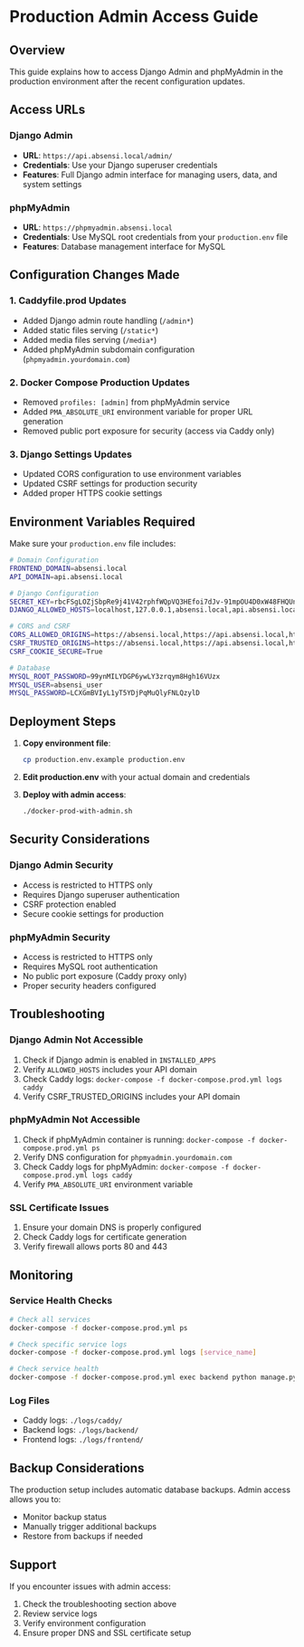 # Production Admin Access Guide

## Overview
This guide explains how to access Django Admin and phpMyAdmin in the production environment after the recent configuration updates.

## Access URLs

### Django Admin
- **URL**: `https://api.absensi.local/admin/`
- **Credentials**: Use your Django superuser credentials
- **Features**: Full Django admin interface for managing users, data, and system settings

### phpMyAdmin
- **URL**: `https://phpmyadmin.absensi.local`
- **Credentials**: Use MySQL root credentials from your `production.env` file
- **Features**: Database management interface for MySQL

## Configuration Changes Made

### 1. Caddyfile.prod Updates
- Added Django admin route handling (`/admin*`)
- Added static files serving (`/static*`)
- Added media files serving (`/media*`)
- Added phpMyAdmin subdomain configuration (`phpmyadmin.yourdomain.com`)

### 2. Docker Compose Production Updates
- Removed `profiles: [admin]` from phpMyAdmin service
- Added `PMA_ABSOLUTE_URI` environment variable for proper URL generation
- Removed public port exposure for security (access via Caddy only)

### 3. Django Settings Updates
- Updated CORS configuration to use environment variables
- Updated CSRF settings for production security
- Added proper HTTPS cookie settings

## Environment Variables Required

Make sure your `production.env` file includes:

```bash
# Domain Configuration
FRONTEND_DOMAIN=absensi.local
API_DOMAIN=api.absensi.local

# Django Configuration
SECRET_KEY=rbcFSgLOZjSbpRe9j41V42rphfWQpVQ3HEfoi7dJv-91mpOU4D0xW48FHQUnWxPA5Ks
DJANGO_ALLOWED_HOSTS=localhost,127.0.0.1,absensi.local,api.absensi.local,phpmyadmin.absensi.local,backend

# CORS and CSRF
CORS_ALLOWED_ORIGINS=https://absensi.local,https://api.absensi.local,http://localhost:3000
CSRF_TRUSTED_ORIGINS=https://absensi.local,https://api.absensi.local,https://phpmyadmin.absensi.local
CSRF_COOKIE_SECURE=True

# Database
MYSQL_ROOT_PASSWORD=99ynMILYDGP6ywLY3zrqym8Hgh16VUzx
MYSQL_USER=absensi_user
MYSQL_PASSWORD=LCXGmBVIyL1yT5YDjPqMuQlyFNLQzylD
```

## Deployment Steps

1. **Copy environment file**:
   ```bash
   cp production.env.example production.env
   ```

2. **Edit production.env** with your actual domain and credentials

3. **Deploy with admin access**:
   ```bash
   ./docker-prod-with-admin.sh
   ```

## Security Considerations

### Django Admin Security
- Access is restricted to HTTPS only
- Requires Django superuser authentication
- CSRF protection enabled
- Secure cookie settings for production

### phpMyAdmin Security
- Access is restricted to HTTPS only
- Requires MySQL root authentication
- No public port exposure (Caddy proxy only)
- Proper security headers configured

## Troubleshooting

### Django Admin Not Accessible
1. Check if Django admin is enabled in `INSTALLED_APPS`
2. Verify `ALLOWED_HOSTS` includes your API domain
3. Check Caddy logs: `docker-compose -f docker-compose.prod.yml logs caddy`
4. Verify CSRF_TRUSTED_ORIGINS includes your API domain

### phpMyAdmin Not Accessible
1. Check if phpMyAdmin container is running: `docker-compose -f docker-compose.prod.yml ps`
2. Verify DNS configuration for `phpmyadmin.yourdomain.com`
3. Check Caddy logs for phpMyAdmin: `docker-compose -f docker-compose.prod.yml logs caddy`
4. Verify `PMA_ABSOLUTE_URI` environment variable

### SSL Certificate Issues
1. Ensure your domain DNS is properly configured
2. Check Caddy logs for certificate generation
3. Verify firewall allows ports 80 and 443

## Monitoring

### Service Health Checks
```bash
# Check all services
docker-compose -f docker-compose.prod.yml ps

# Check specific service logs
docker-compose -f docker-compose.prod.yml logs [service_name]

# Check service health
docker-compose -f docker-compose.prod.yml exec backend python manage.py check
```

### Log Files
- Caddy logs: `./logs/caddy/`
- Backend logs: `./logs/backend/`
- Frontend logs: `./logs/frontend/`

## Backup Considerations

The production setup includes automatic database backups. Admin access allows you to:
- Monitor backup status
- Manually trigger additional backups
- Restore from backups if needed

## Support

If you encounter issues with admin access:
1. Check the troubleshooting section above
2. Review service logs
3. Verify environment configuration
4. Ensure proper DNS and SSL certificate setup
